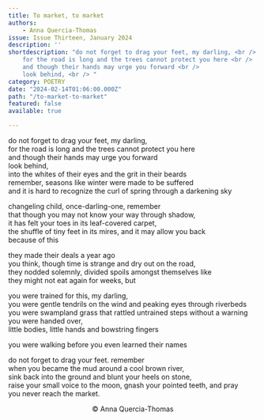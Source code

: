 ```yaml
---
title: To market, to market
authors:
    - Anna Quercia-Thomas
issue: Issue Thirteen, January 2024
description: ''
shortdescription: "do not forget to drag your feet, my darling, <br />
    for the road is long and the trees cannot protect you here <br />
    and though their hands may urge you forward <br /> 
    look behind, <br /> "
category: POETRY
date: "2024-02-14T01:06:00.000Z"
path: "/to-market-to-market"
featured: false
available: true

---
```


do not forget to drag your feet, my darling, <br />
for the road is long and the trees cannot protect you here <br />
and though their hands may urge you forward <br /> 
look behind, <br /> 
into the whites of their eyes and the grit in their beards <br /> 
remember, seasons like winter were made to be suffered <br /> 
and it is hard to recognize the curl of spring through a darkening sky <br /> 

changeling child, once-darling-one, remember <br /> 
that though you may not know your way through shadow, <br />
it has felt your toes in its leaf-covered carpet, <br /> 
the shuffle of tiny feet in its mires, and it may allow you back <br /> 
because of this <br /> 

they made their deals a year ago <br /> 
you think, though time is strange and dry out on the road, <br />
they nodded solemnly, divided spoils amongst themselves like <br /> 
they might not eat again for weeks, but <br /> 

you were trained for this, my darling, <br /> 
you were gentle tendrils on the wind and peaking eyes through riverbeds <br />
you were swampland grass that rattled untrained steps without a warning <br /> 
you were handed over, <br /> 
little bodies, little hands and bowstring fingers <br /> 

you were walking before you even learned their names <br /> 

do not forget to drag your feet. remember <br /> 
when you became the mud around a cool brown river, <br />
sink back into the ground and blunt your heels on stone, <br /> 
raise your small voice to the moon, gnash your pointed teeth, and pray <br />
you never reach the market. <br />


<p style="text-align: center;">© Anna Quercia-Thomas</p>

